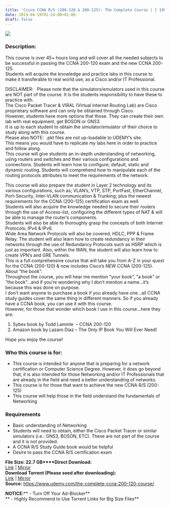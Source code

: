 ```yaml
---
title: 'Cisco CCNA R/S (200-120 & 200-125): The Complete Course | [ 199.99$ Course For Free ]'
date: 2019-04-10T01:24:00+01:00
draft: false
---
```


[![](https://3.bp.blogspot.com/-5vnXCcSBolY/XK024EcJNBI/AAAAAAAABrA/i85a27PhAjwEriD4rCWCm0y79sfalvg9wCLcBGAs/s640/Cisco-CCNA-RS-200-120-200-125-The-Complete-Course.jpg)](https://3.bp.blogspot.com/-5vnXCcSBolY/XK024EcJNBI/AAAAAAAABrA/i85a27PhAjwEriD4rCWCm0y79sfalvg9wCLcBGAs/s1600/Cisco-CCNA-RS-200-120-200-125-The-Complete-Course.jpg)

  

### Description:

This course is over 45+ hours long and will cover all the needed subjects to be successful in passing the CCNA 200-120 exam and the new CCNA 200-125.  
Students will acquire the knowledge and practice labs in this course to make it transferable to real world use, as a Cisco and/or IT Professional.  

DISCLAIMER:   Please note that the simulators/emulators used in this course are NOT part of the course. It is the students responsibility to have these to practice with.  
The Cisco Packet Tracer & VIRAL (Virtual Internet Routing Lab) are Cisco proprietary software and can only be obtained through Cisco.  
However, students have more options that those. They can create their own lab with real equipment, get BOSON or GNS3.  
It is up to each student to obtain the simulator/emulator of their choice to study along with this course.  
Please also NOTE:  .pkt files are not up-loadable to UDEMY’s site.  
This means you would have to replicate my labs here in order to practice and follow along.  
This course will give students an in-depth understanding of networking, using routers and switches and their various configurations and connections. Students will learn how to configure; default, static and dynamic routing. Students will comprehend how to manipulate each of the routing protocols attributes to meet the requirements of the network.  

This course will also prepare the student in Layer 2 technology and its various configurations, such as; VLAN’s, VTP, STP, PortFast, EtherChannel, Port-Security, Inter-VLAN communication & Trunking; plus the newest requirements for the CCNA (200-125) certification exam as well.  
Students will also acquire the knowledge needed to secure their routers through the use of Access-list, configuring the different types of NAT & will be able to manage the router’s components.  
Students will also be able to thoroughly grasp the concepts of both Internet Protocols; IPv4 & IPv6.  
Wide Area Network Protocols will also be covered; HDLC, PPP & Frame Relay. The student will also learn how to create redundancy in their networks through the use of Redundancy Protocols such as HSRP which is just as important. Also, within the WAN, the student will also learn how to create VPN’s and GRE Tunnels.  
This is a full comprehensive course that will take you from A-Z in your quest for the CCNA (200-120) & now includes Cisco’s NEW CCNA (200-125).  
About “the book”:  
Throughout the course, you will hear me mention “your book”, “a book” or “the book”…and if you’re wondering why I don’t mention a name…it’s because this was done on purpose.  
I don’t want anyone to purchase a book if you already have one…all CCNA study guides cover the same thing in different manners. So if you already have a CCNA book, you can use it with this course.  
However, for those that wonder which book I use in this course…here they are:  

1.  Sybex book by Todd Lammle  – CCNA 200-120
2.  Amazon book by Lazaro Diaz – The Only IP Book You Will Ever Need!

Hope you enjoy the course!  

### Who this course is for:

*   This course is intended for anyone that is preparing for a network certification or Computer Science Degree. However, it does go beyond that, it is also intended for those Networking and/or IT Professionals that are already in the field and need a better understanding of networks.
*   This course is for those that want to achieve the new CCNA R/S (200-125)
*   This course will help those in the field understand the fundamentals of Networking

### Requirements

*   Basic understanding of Networking
*   Students will need to obtain, either the Cisco Packet Tracer or similar simulators (i.e.: GNS3, BOSON, ETC). These are not part of the course and it is not provided.
*   A CCNA R/S Study Guide book would be helpful
*   Desire to pass the CCNA R/S certification exam

**File Size: 22.7 GB****Direct Download:**  
[Link](http://crowdurl.com/CiscoCCNARSlink1) | [Mirror](http://crowdurl.com/CiscoCCNARSlink2)  
**Download Torrent (Please seed after downloading):**  
[Link](http://crowdurl.com/CiscoCCNARStorrent1) | [Mirror](http://crowdurl.com/CiscoCCNARStorrent2)  
**Source:** https://www.udemy.com/the-complete-ccna-200-120-course/  

**NOTICE:**** - Turn Off Your Ad-Blocker**  
** - Highly Recommend to Use Torrent Links for Big Size Files**